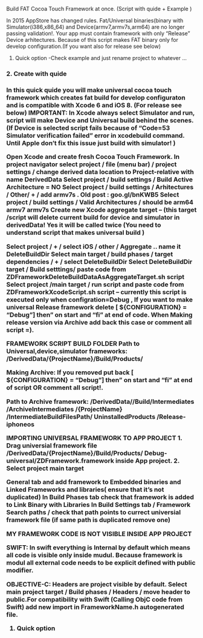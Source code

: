 Build FAT Cocoa Touch Framework at once. (Script with quide + Example )

In 2015 AppStore has changed rules. Fat/Universal binaries(binary with Simulator(i386,x86_64) and Device(armv7,armv7s,arm64) are no longer passing validation!. Your app must contain framework with only “Release” Device arhitectures.
Because of this script makes FAT binary only for develop configuration.(If you want also for release see below)




1. Quick option 
 -Check example and just rename project to whatever ...


<h3>2. Create with quide <h3>
In this quick quide you will make universal cocoa touch framework which creates fat build for develop configuraton and is compatible with Xcode 6 and iOS 8. (For release see below)
IMPORTANT: In Xcode always select Simulator and run, script will make Device and Universal build behind the scenes.(If Device is selected script fails because of “Code=53 Simulator verification failed” error in xcodebuild command. Until Apple don’t fix this issue just build with simulator! )

Open Xcode and create fresh Cocoa Touch Framework.
In project navigator select project / file (menu bar) / project settings / change derived data location to Project-relative with name DerivedData
Select project / build settings / Build Active Architecture = NO
Select project / build settings / Arhitectures / Other/ + / add armv7s . Old post : goo.gl/bnKWB5
Select project / build settings / Valid Architectures / should be arm64 armv7 armv7s
Create new Xcode aggregate target – (this target /script will delete current build for device and simulator in derivedData! Yes it will be called twice (You need to understand script that makes universal build )

Select project / + / select iOS / other / Aggregate .. name it DeleteBuildDir
Select main target / build phases / target dependencies / + / select DeleteBuildDir
Select DeleteBuildDir target / Build setttings/ paste code from ZDFrameworkDeleteBuildDataAsAggregateTarget.sh script
Select project /main target / run script and paste code from ZDFrameworkXcodeScript.sh script – currently this script is executed only when configration=Debug , If you want to make universal Release framework delete [ ${CONFIGURATION} = “Debug”] then” on start and “fi” at end of code. When Making release version via Archive add back this case or comment all script =).

FRAMEWORK SCRIPT BUILD FOLDER Path to Universal,device,simulator frameworks: /DerivedData/{ProjectName}/Build/Products/

Making Archive: If you removed put back [ ${CONFIGURATION} = “Debug”] then” on start and “fi” at end of script OR comment all script!.

Path to Archive framework: /DerivedData//Build/Intermediates /ArchiveIntermediates /{ProjectName} /IntermediateBuildFilesPath/ UninstalledProducts /Release-iphoneos

IMPORTING UNIVERSAL FRAMEWORK TO APP PROJECT 1. Drag universial framework file /DerivedData/{ProjectName}/Build/Products/ Debug-universal/ZDFramework.framework inside App project. 2. Select project main target

General tab and add framework to Embedded binaries and Linked Frameworks and libraries( ensure that it’s not duplicated) In Build Phases tab check that framework is added to Link Binary with Libraries In Build Settings tab / Framework Search paths / check that path points to currect universial framework file (if same path is duplicated remove one)

MY FRAMEWORK CODE IS NOT VISIBLE INSIDE APP PROJECT

SWIFT: In swift everything is Internal by default which means all code is visible only inside mudul. Because framework is modul all external code needs to be explicit defined with public modifier.

OBJECTIVE-C: Headers are project visible by default. Select main project target / Build phases / Headers / move header to public.For compatibility with Swift (Calling ObjC code from Swift) add new import in FrameworkName.h autogenerated file.
1. Quick option
